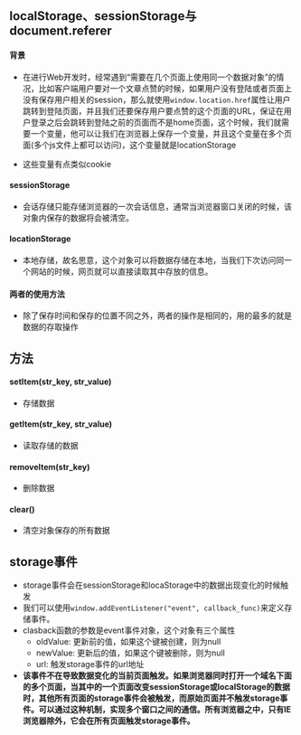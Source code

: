 ## localStorage、sessionStorage与document.referer

#### 背景
- 在进行Web开发时，经常遇到“需要在几个页面上使用同一个数据对象”的情况，比如客户端用户要对一个文章点赞的时候，如果用户没有登陆或者页面上没有保存用户相关的session，那么就使用`window.location.href`属性让用户跳转到登陆页面，并且我们还要保存用户要点赞的这个页面的URL，保证在用户登录之后会跳转到登陆之前的页面而不是home页面，这个时候，我们就需要一个变量，他可以让我们在浏览器上保存一个变量，并且这个变量在多个页面(多个js文件上都可以访问)，这个变量就是locationStorage

- 这些变量有点类似cookie

#### sessionStorage
- 会话存储只能存储浏览器的一次会话信息，通常当浏览器窗口关闭的时候，该对象内保存的数据将会被清空。

#### locationStorage
- 本地存储，故名思意，这个对象可以将数据存储在本地，当我们下次访问同一个网站的时候，网页就可以直接读取其中存放的信息。

#### 两者的使用方法
- 除了保存时间和保存的位置不同之外，两者的操作是相同的，用的最多的就是数据的存取操作

## 方法
#### setItem(str_key, str_value)
- 存储数据

#### getItem(str_key, str_value)
- 读取存储的数据

#### removeItem(str_key)
- 删除数据

#### clear()
- 清空对象保存的所有数据

## storage事件
- storage事件会在sessionStorage和locaStorage中的数据出现变化的时候触发
- 我们可以使用`window.addEventListener("event", callback_func)`来定义存储事件。
- clasback函数的参数是event事件对象，这个对象有三个属性
	- oldValue: 更新前的值，如果这个键被创建，则为null
	- newValue: 更新后的值，如果这个键被删除，则为null
	- url: 触发storage事件的url地址  
- **该事件不在导致数据变化的当前页面触发。如果浏览器同时打开一个域名下面的多个页面，当其中的一个页面改变sessionStorage或localStorage的数据时，其他所有页面的storage事件会被触发，而原始页面并不触发storage事件。可以通过这种机制，实现多个窗口之间的通信。所有浏览器之中，只有IE浏览器除外，它会在所有页面触发storage事件。**

